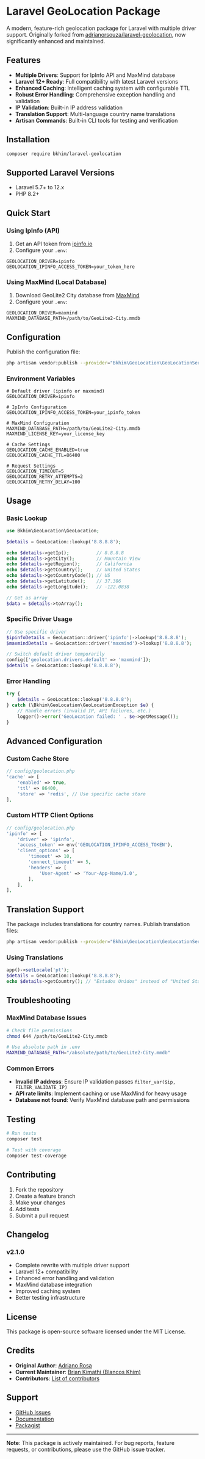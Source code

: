 # Laravel GeoLocation Package

A modern, feature-rich geolocation package for Laravel with multiple driver support. Originally forked from [adrianorsouza/laravel-geolocation](https://github.com/adrianorsouza/laravel-geolocation), now significantly enhanced and maintained.

## Features

- **Multiple Drivers**: Support for IpInfo API and MaxMind database
- **Laravel 12+ Ready**: Full compatibility with latest Laravel versions
- **Enhanced Caching**: Intelligent caching system with configurable TTL
- **Robust Error Handling**: Comprehensive exception handling and validation
- **IP Validation**: Built-in IP address validation
- **Translation Support**: Multi-language country name translations
- **Artisan Commands**: Built-in CLI tools for testing and verification

## Installation

```bash
composer require bkhim/laravel-geolocation
```

## Supported Laravel Versions

- Laravel 5.7+ to 12.x
- PHP 8.2+

## Quick Start

### Using IpInfo (API)

1. Get an API token from [ipinfo.io](https://ipinfo.io/account/token)
2. Configure your `.env`:
```env
GEOLOCATION_DRIVER=ipinfo
GEOLOCATION_IPINFO_ACCESS_TOKEN=your_token_here
```

### Using MaxMind (Local Database)

1. Download GeoLite2 City database from [MaxMind](https://dev.maxmind.com/geoip/geolite2-free-geolocation-data)
2. Configure your `.env`:
```env
GEOLOCATION_DRIVER=maxmind
MAXMIND_DATABASE_PATH=/path/to/GeoLite2-City.mmdb
```

## Configuration

Publish the configuration file:

```bash
php artisan vendor:publish --provider="Bkhim\GeoLocation\GeoLocationServiceProvider" --tag="geolocation-config"
```

### Environment Variables

```env
# Default driver (ipinfo or maxmind)
GEOLOCATION_DRIVER=ipinfo

# IpInfo Configuration
GEOLOCATION_IPINFO_ACCESS_TOKEN=your_ipinfo_token

# MaxMind Configuration
MAXMIND_DATABASE_PATH=/path/to/GeoLite2-City.mmdb
MAXMIND_LICENSE_KEY=your_license_key

# Cache Settings
GEOLOCATION_CACHE_ENABLED=true
GEOLOCATION_CACHE_TTL=86400

# Request Settings
GEOLOCATION_TIMEOUT=5
GEOLOCATION_RETRY_ATTEMPTS=2
GEOLOCATION_RETRY_DELAY=100
```

## Usage

### Basic Lookup

```php
use Bkhim\GeoLocation\GeoLocation;

$details = GeoLocation::lookup('8.8.8.8');

echo $details->getIp();          // 8.8.8.8
echo $details->getCity();        // Mountain View
echo $details->getRegion();      // California
echo $details->getCountry();     // United States
echo $details->getCountryCode(); // US
echo $details->getLatitude();    // 37.386
echo $details->getLongitude();   // -122.0838

// Get as array
$data = $details->toArray();
```

### Specific Driver Usage

```php
// Use specific driver
$ipinfoDetails = GeoLocation::driver('ipinfo')->lookup('8.8.8.8');
$maxmindDetails = GeoLocation::driver('maxmind')->lookup('8.8.8.8');

// Switch default driver temporarily
config(['geolocation.drivers.default' => 'maxmind']);
$details = GeoLocation::lookup('8.8.8.8');
```

### Error Handling

```php
try {
    $details = GeoLocation::lookup('8.8.8.8');
} catch (\Bkhim\GeoLocation\GeoLocationException $e) {
    // Handle errors (invalid IP, API failures, etc.)
    logger()->error('GeoLocation failed: ' . $e->getMessage());
}
```

## Advanced Configuration

### Custom Cache Store

```php
// config/geolocation.php
'cache' => [
    'enabled' => true,
    'ttl' => 86400,
    'store' => 'redis', // Use specific cache store
],
```

### Custom HTTP Client Options

```php
// config/geolocation.php
'ipinfo' => [
    'driver' => 'ipinfo',
    'access_token' => env('GEOLOCATION_IPINFO_ACCESS_TOKEN'),
    'client_options' => [
        'timeout' => 10,
        'connect_timeout' => 5,
        'headers' => [
            'User-Agent' => 'Your-App-Name/1.0',
        ],
    ],
],
```

## Translation Support

The package includes translations for country names. Publish translation files:

```bash
php artisan vendor:publish --provider="Bkhim\GeoLocation\GeoLocationServiceProvider" --tag="geolocation-translations"
```

### Using Translations

```php
app()->setLocale('pt');
$details = GeoLocation::lookup('8.8.8.8');
echo $details->getCountry(); // "Estados Unidos" instead of "United States"
```

## Troubleshooting

### MaxMind Database Issues

```bash
# Check file permissions
chmod 644 /path/to/GeoLite2-City.mmdb

# Use absolute path in .env
MAXMIND_DATABASE_PATH="/absolute/path/to/GeoLite2-City.mmdb"
```

### Common Errors

- **Invalid IP address**: Ensure IP validation passes `filter_var($ip, FILTER_VALIDATE_IP)`
- **API rate limits**: Implement caching or use MaxMind for heavy usage
- **Database not found**: Verify MaxMind database path and permissions

## Testing

```bash
# Run tests
composer test

# Test with coverage
composer test-coverage
```

## Contributing

1. Fork the repository
2. Create a feature branch
3. Make your changes
4. Add tests
5. Submit a pull request

## Changelog

### v2.1.0
- Complete rewrite with multiple driver support
- Laravel 12+ compatibility
- Enhanced error handling and validation
- MaxMind database integration
- Improved caching system
- Better testing infrastructure

## License

This package is open-source software licensed under the MIT License.

## Credits

- **Original Author**: [Adriano Rosa](https://github.com/adrianorsouza)
- **Current Maintainer**: [Brian Kimathi (Blancos Khim)](https://github.com/bkhim)
- **Contributors**: [List of contributors](https://github.com/bkhim/laravel-geolocation/graphs/contributors)

## Support

- [GitHub Issues](https://github.com/bkhim/laravel-geolocation/issues)
- [Documentation](https://github.com/bkhim/laravel-geolocation/wiki)
- [Packagist](https://packagist.org/packages/bkhim/laravel-geolocation)

---

**Note**: This package is actively maintained. For bug reports, feature requests, or contributions, please use the GitHub issue tracker.
